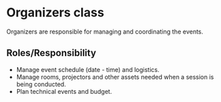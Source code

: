 # Organizers class

Organizers are responsible for managing and coordinating the events. 


## Roles/Responsibility

* Manage event schedule (date - time) and logistics.
* Manage rooms, projectors and other assets needed when a session is being conducted.
* Plan technical events and budget.

